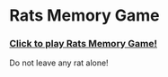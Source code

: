 # Rats Memory Game

### [Click to play Rats Memory Game!](https://djakubas.github.io/RatsGame/)

Do not leave any rat alone! 
